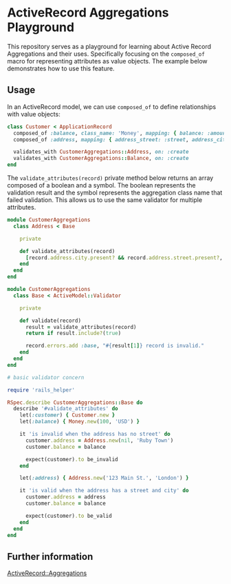 # ActiveRecord Aggregations Playground

This repository serves as a playground for learning about Active Record Aggregations and their uses. Specifically focusing on the `composed_of` macro for representing attributes as value objects. The example below demonstrates how to use this feature.

## Usage

In an ActiveRecord model, we can use `composed_of` to define relationships with value objects:

```ruby
class Customer < ApplicationRecord
  composed_of :balance, class_name: 'Money', mapping: { balance: :amount }
  composed_of :address, mapping: { address_street: :street, address_city: :city }

  validates_with CustomerAggregations::Address, on: :create
  validates_with CustomerAggregations::Balance, on: :create
end
```

The `validate_attributes(record)` private method below returns an array composed of a boolean and a symbol.
The boolean represents the validation result and the symbol represents the aggregation class name that failed validation.
This allows us to use the same validator for multiple attributes.

```ruby
module CustomerAggregations
  class Address < Base

    private

    def validate_attributes(record)
      [record.address.city.present? && record.address.street.present?, :address]
    end
  end
end
```

```ruby
module CustomerAggregations
  class Base < ActiveModel::Validator

    private

    def validate(record)
      result = validate_attributes(record)
      return if result.include?(true)

      record.errors.add :base, "#{result[1]} record is invalid."
    end
  end
end
```

```ruby
# basic validator concern

require 'rails_helper'

RSpec.describe CustomerAggregations::Base do
  describe '#validate_attributes' do
    let(:customer) { Customer.new }
    let(:balance) { Money.new(100, 'USD') }

    it 'is invalid when the address has no street' do
      customer.address = Address.new(nil, 'Ruby Town')
      customer.balance = balance

      expect(customer).to be_invalid
    end

    let(:address) { Address.new('123 Main St.', 'London') }

    it 'is valid when the address has a street and city' do
      customer.address = address
      customer.balance = balance

      expect(customer).to be_valid
    end
  end
end
```

## Further information
[ActiveRecord::Aggregations](https://api.rubyonrails.org/classes/ActiveRecord/Aggregations/ClassMethods.html)